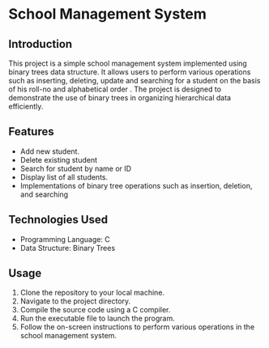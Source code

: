 School Management System
========================

Introduction
------------
This project is a simple school management system implemented using binary trees data structure. It allows users to perform various operations such as inserting, deleting, update and 
searching for a student on the basis of his roll-no and alphabetical order .
The project is designed to demonstrate the use of binary trees in organizing hierarchical data efficiently.

Features
--------
- Add new student.
- Delete existing student 
- Search for student by name or ID
- Display list of all students.
- Implementations of binary tree operations such as insertion, deletion, and searching

Technologies Used
-----------------
- Programming Language: C
- Data Structure: Binary Trees

Usage
-----
1. Clone the repository to your local machine.
2. Navigate to the project directory.
3. Compile the source code using a C compiler.
4. Run the executable file to launch the program.
5. Follow the on-screen instructions to perform various operations in the school management system.

